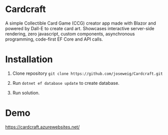 # Cardcraft

A simple Collectible Card Game (CCG) creator app made with Blazor and powered by Dall-E to create card art. 
Showcases interactive server-side rendering, zero javascript, custom components, asynchronous programming, code-first EF Core and API calls.


# Installation

1. Clone repository ```git clone https://github.com/joseweig/Cardcraft.git```

2. Run ```dotnet ef database update``` to create database.

3. Run solution.


# Demo

https://cardcraft.azurewebsites.net/